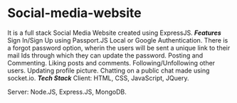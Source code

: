 # Social-media-website
It is a full stack Social Media Website created using ExpressJS.
*****Features*****
Sign In/Sign Up using Passport.JS Local or Google Authentication.
There is a forgot password option, wherin the users will be sent a unique link to their mail Ids through which they can update the password.
Posting and Commenting.
Liking posts and comments.
Following/Unfollowing other users.
Updating profile picture.
Chatting on a public chat made using socket.io.
*****Tech Stack*****
Client: HTML, CSS, JavaScript, JQuery.

Server: Node.JS, Express.JS, MongoDB.
